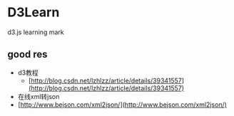 # D3Learn
d3.js learning mark


## good res

* d3教程
  * [http://blog.csdn.net/lzhlzz/article/details/39341557](http://blog.csdn.net/lzhlzz/article/details/39341557)
* 在线xml转json
 * [http://www.bejson.com/xml2json/](http://www.bejson.com/xml2json/)
